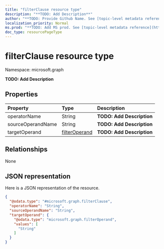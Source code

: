```yaml
---
title: "filterClause resource type"
description: "**TODO: Add Description**"
author: "**TODO: Provide Github Name. See [topic-level metadata reference](https://msgo.azurewebsites.net/add/document/guidelines/metadata.html#topic-level-metadata)**"
localization_priority: Normal
ms.prod: "**TODO: Add MS prod. See [topic-level metadata reference](https://msgo.azurewebsites.net/add/document/guidelines/metadata.html#topic-level-metadata)**"
doc_type: resourcePageType
---
```


# filterClause resource type


Namespace: microsoft.graph

**TODO: Add Description**

## Properties
|Property|Type|Description|
|:---|:---|:---|
|operatorName|String|**TODO: Add Description**|
|sourceOperandName|String|**TODO: Add Description**|
|targetOperand|[filterOperand](../resources/filteroperand.md)|**TODO: Add Description**|

## Relationships
None

## JSON representation
Here is a JSON representation of the resource.
<!-- {
  "blockType": "resource",
  "@odata.type": "microsoft.graph.filterClause"
}
-->
``` json
{
  "@odata.type": "#microsoft.graph.filterClause",
  "operatorName": "String",
  "sourceOperandName": "String",
  "targetOperand": {
    "@odata.type": "microsoft.graph.filterOperand",
    "values": [
      "String"
    ]
  }
}
```


